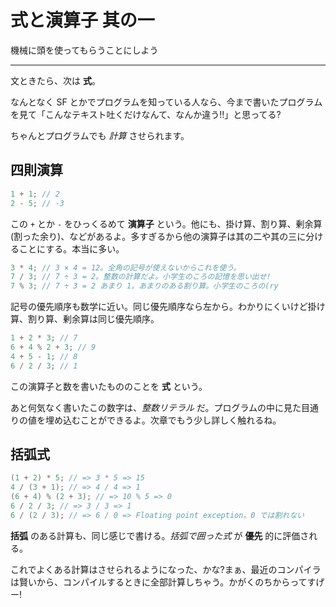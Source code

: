# 式と演算子 其の一

機械に頭を使ってもらうことにしよう

---

文ときたら、次は **式**。

なんとなく SF とかでプログラムを知っている人なら、今まで書いたプログラムを見て「こんなテキスト吐くだけなんて、なんか違う!!」と思ってる?

ちゃんとプログラムでも *計算* させられます。


## 四則演算

```cpp
1 + 1; // 2
2 - 5; // -3
```

この `+` とか `-` をひっくるめて **演算子** という。他にも、掛け算、割り算、剰余算(割った余り)、などがあるよ。多すぎるから他の演算子は其の二や其の三に分けることにする。本当に多い。

```cpp
3 * 4; // 3 × 4 = 12。全角の記号が使えないからこれを使う。
7 / 3; // 7 ÷ 3 = 2。整数の計算だよ。小学生のころの記憶を思い出せ!
7 % 3; // 7 ÷ 3 = 2 あまり 1。あまりのある割り算。小学生のころの(ry
```

記号の優先順序も数学に近い。同じ優先順序なら左から。わかりにくいけど掛け算、割り算、剰余算は同じ優先順序。

```cpp
1 + 2 * 3; // 7
6 + 4 % 2 + 3; // 9
4 + 5 - 1; // 8
6 / 2 / 3; // 1
```

この演算子と数を書いたもののことを **式** という。

あと何気なく書いたこの数字は、*整数リテラル* だ。プログラムの中に見た目通りの値を埋め込むことができるよ。次章でもう少し詳しく触れるね。


## 括弧式

```cpp
(1 + 2) * 5; // => 3 * 5 => 15
4 / (3 + 1); // => 4 / 4 => 1
(6 + 4) % (2 + 3); // => 10 % 5 => 0
6 / 2 / 3; // => 3 / 3 => 1
6 / (2 / 3); // => 6 / 0 => Floating point exception。0 では割れない
```

**括弧** のある計算も、同じ感じで書ける。*括弧で囲った式* が **優先** 的に評価される。

これでよくある計算はさせられるようになった、かな?まぁ、最近のコンパイラは賢いから、コンパイルするときに全部計算しちゃう。かがくのちからってすげー!

